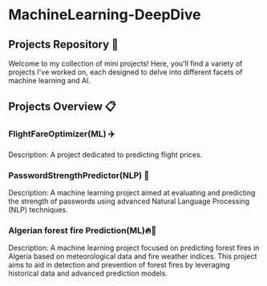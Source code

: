 # MachineLearning-DeepDive

## Projects Repository 🌟
Welcome to my collection of mini projects! Here, you'll find a variety of projects I've worked on, each designed to delve into different facets of machine learning and AI.

## Projects Overview 📋
### FlightFareOptimizer(ML) ✈️
Description: A project dedicated to predicting flight prices.
### PasswordStrengthPredictor(NLP) 🔐
Description: A machine learning project aimed at evaluating and predicting the strength of passwords using advanced Natural Language Processing (NLP) techniques.
### Algerian forest fire Prediction(ML)🔥🌲
Description: A machine learning project focused on predicting forest fires in Algeria based on meteorological data and fire weather indices. This project aims to aid in detection and prevention of forest fires by leveraging historical data and advanced prediction models.
